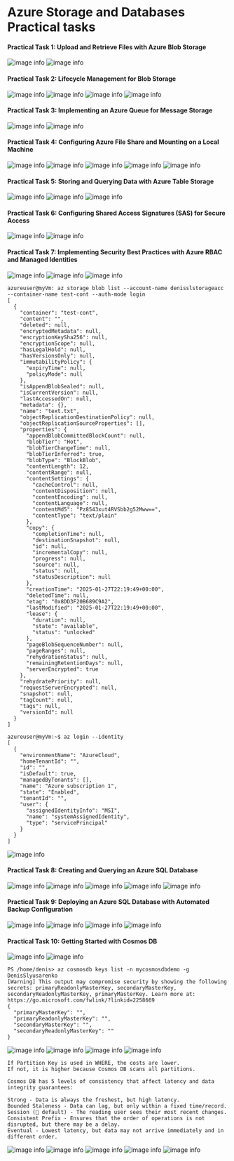# Azure Storage and Databases Practical tasks

#### Practical Task 1: Upload and Retrieve Files with Azure Blob Storage
![image info](pict/1.1.jpg)
![image info](pict/1.2.jpg)

#### Practical Task 2: Lifecycle Management for Blob Storage
![image info](pict/2.1.jpg)
![image info](pict/2.2.jpg)
![image info](pict/2.3.jpg)
![image info](pict/2.4.jpg)

#### Practical Task 3: Implementing an Azure Queue for Message Storage
![image info](pict/3.1.jpg)
![image info](pict/3.2.jpg)

#### Practical Task 4: Configuring Azure File Share and Mounting on a Local Machine
![image info](pict/4.1.jpg)
![image info](pict/4.2.jpg)
![image info](pict/4.3.jpg)
![image info](pict/4.4.jpg)
![image info](pict/4.5.jpg)

#### Practical Task 5: Storing and Querying Data with Azure Table Storage
![image info](pict/5.1.jpg)
![image info](pict/5.2.jpg)
![image info](pict/5.3.jpg)


#### Practical Task 6: Configuring Shared Access Signatures (SAS) for Secure Access

![image info](pict/6.1.jpg)
![image info](pict/6.2.jpg)

#### Practical Task 7: Implementing Security Best Practices with Azure RBAC and Managed Identities
![image info](pict/7.1.jpg)
![image info](pict/7.2.jpg)
![image info](pict/7.3.jpg)
```
azureuser@myVm: az storage blob list --account-name denisslstorageacc --container-name test-cont --auth-mode login
[
  {
    "container": "test-cont",
    "content": "",
    "deleted": null,
    "encryptedMetadata": null,
    "encryptionKeySha256": null,
    "encryptionScope": null,
    "hasLegalHold": null,
    "hasVersionsOnly": null,
    "immutabilityPolicy": {
      "expiryTime": null,
      "policyMode": null
    },
    "isAppendBlobSealed": null,
    "isCurrentVersion": null,
    "lastAccessedOn": null,
    "metadata": {},
    "name": "text.txt",
    "objectReplicationDestinationPolicy": null,
    "objectReplicationSourceProperties": [],
    "properties": {
      "appendBlobCommittedBlockCount": null,
      "blobTier": "Hot",
      "blobTierChangeTime": null,
      "blobTierInferred": true,
      "blobType": "BlockBlob",
      "contentLength": 12,
      "contentRange": null,
      "contentSettings": {
        "cacheControl": null,
        "contentDisposition": null,
        "contentEncoding": null,
        "contentLanguage": null,
        "contentMd5": "Pz8543xut4RVSbb2g52Mww==",
        "contentType": "text/plain"
      },
      "copy": {
        "completionTime": null,
        "destinationSnapshot": null,
        "id": null,
        "incrementalCopy": null,
        "progress": null,
        "source": null,
        "status": null,
        "statusDescription": null
      },
      "creationTime": "2025-01-27T22:19:49+00:00",
      "deletedTime": null,
      "etag": "0x8DD3F20B689C9A2",
      "lastModified": "2025-01-27T22:19:49+00:00",
      "lease": {
        "duration": null,
        "state": "available",
        "status": "unlocked"
      },
      "pageBlobSequenceNumber": null,
      "pageRanges": null,
      "rehydrationStatus": null,
      "remainingRetentionDays": null,
      "serverEncrypted": true
    },
    "rehydratePriority": null,
    "requestServerEncrypted": null,
    "snapshot": null,
    "tagCount": null,
    "tags": null,
    "versionId": null
  }
]
```

```
azureuser@myVm:~$ az login --identity
[
  {
    "environmentName": "AzureCloud",
    "homeTenantId": "",
    "id": "",
    "isDefault": true,
    "managedByTenants": [],
    "name": "Azure subscription 1",
    "state": "Enabled",
    "tenantId": "",
    "user": {
      "assignedIdentityInfo": "MSI",
      "name": "systemAssignedIdentity",
      "type": "servicePrincipal"
    }
  }
]
```
![image info](pict/7.4.jpg)

#### Practical Task 8: Creating and Querying an Azure SQL Database
![image info](pict/8.1.jpg)
![image info](pict/8.2.jpg)
![image info](pict/8.3.jpg)
![image info](pict/8.4.jpg)
![image info](pict/8.5.jpg)

#### Practical Task 9: Deploying an Azure SQL Database with Automated Backup Configuration
![image info](pict/9.1.jpg)
![image info](pict/9.2.jpg)
![image info](pict/9.3.jpg)
![image info](pict/9.4.jpg)
#### Practical Task 10: Getting Started with Cosmos DB
![image info](pict/10.1.jpg)
![image info](pict/10.2.jpg)
```
PS /home/denis> az cosmosdb keys list -n mycosmosdbdemo -g DenisSlyusarenko 
[Warning] This output may compromise security by showing the following secrets: primaryReadonlyMasterKey, secondaryMasterKey, secondaryReadonlyMasterKey, primaryMasterKey. Learn more at: https://go.microsoft.com/fwlink/?linkid=2258669
{
  "primaryMasterKey": "",
  "primaryReadonlyMasterKey": "",
  "secondaryMasterKey": "",
  "secondaryReadonlyMasterKey": ""
}
```
![image info](pict/10.3.jpg)
![image info](pict/10.4.jpg)
![image info](pict/10.5.jpg)
![image info](pict/10.6.jpg)
```
If Partition Key is used in WHERE, the costs are lower.
If not, it is higher because Cosmos DB scans all partitions.
```
```
Cosmos DB has 5 levels of consistency that affect latency and data integrity guarantees:

Strong - Data is always the freshest, but high latency.
Bounded Staleness - Data can lag, but only within a fixed time/record.
Session (📌 default) - The reading user sees their most recent changes.
Consistent Prefix - Ensures that the order of operations is not disrupted, but there may be a delay.
Eventual - Lowest latency, but data may not arrive immediately and in different order.
```
![image info](pict/10.7.jpg)
![image info](pict/10.8.jpg)
![image info](pict/10.9.jpg)
![image info](pict/10.10.jpg)
![image info](pict/10.11.jpg)
